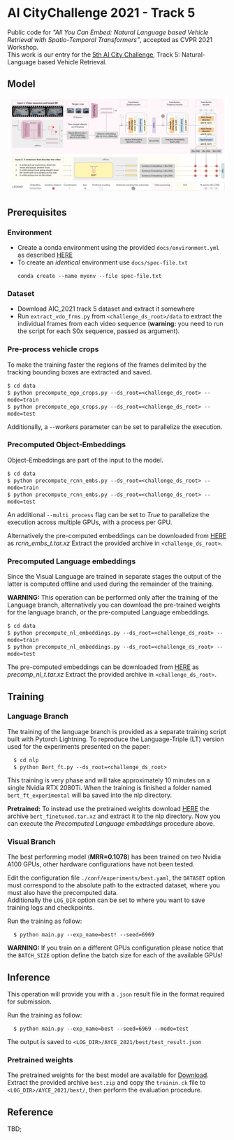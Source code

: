 # AI CityChallenge 2021 - Track 5

Public code for _"All You Can Embed: Natural Language based Vehicle Retrieval with
Spatio-Temporal Transformers"_, accepted as CVPR 2021 Workshop.\
This work is our entry for the [5th AI City Challenge](https://www.aicitychallenge.org/), Track 5: Natural-Language based Vehicle Retrieval.

## Model
![](./docs/architecture.png)

## Prerequisites

### Environment
* Create a conda environment using the provided `docs/environment.yml` as described [HERE](https://docs.conda.io/projects/conda/en/latest/user-guide/tasks/manage-environments.html#creating-an-environment-from-an-environment-yml-file)
* To create an *identical* environment use `docs/spec-file.txt`
  ```
  conda create --name myenv --file spec-file.txt
  ```
  
### Dataset
* Download AIC_2021 track 5 dataset and extract it somewhere
* Run `extract_vdo_frms.py` from `<challenge_ds_root>/data` to extract the individual frames from each video sequence
  (**warning:** you need to run the script for each S0x sequence, passed as argument).

### Pre-process vehicle crops
To make the training faster the regions of the frames delimited by the tracking bounding boxes are extracted and saved.

  ```
  $ cd data
  $ python precompute_ego_crops.py --ds_root=<challenge_ds_root> --mode=train
  $ python precompute_ego_crops.py --ds_root=<challenge_ds_root> --mode=test
  ```

Additionally, a *--workers* parameter can be set to parallelize the execution.

### Precomputed Object-Embeddings

Object-Embeddings are part of the input to the model.

  ```
  $ cd data
  $ python precompute_rcnn_embs.py --ds_root=<challenge_ds_root> --mode=train
  $ python precompute_rcnn_embs.py --ds_root=<challenge_ds_root> --mode=test
  ```

An additional `--multi_process` flag can be set to *True* to parallelize the execution across multiple GPUs,
with a process per GPU.

Alternatively the pre-computed embeddings can be downloaded from [HERE](https://drive.google.com/drive/folders/1Lo10Nrv4XMq8zPXKv_kFEyjgROMO-PW6?usp=sharing) as *rcnn_embs_t.tar.xz* Extract the provided archive in `<challenge_ds_root>`.

### Precomputed Language embeddings

Since the Visual Language are trained in separate stages the output of the latter is computed offline and used during the remainder of the training.

**WARNING:** This operation can be performed only after the training of the Language branch, alternatively you can download the pre-trained weights
for the language branch, or the pre-computed Language embeddings.

  ```
  $ cd data
  $ python precompute_nl_embeddings.py --ds_root=<challenge_ds_root> --mode=train
  $ python precompute_nl_embeddings.py --ds_root=<challenge_ds_root> --mode=test
  ```

The pre-computed embeddings can be downloaded from [HERE](https://drive.google.com/drive/folders/1Lo10Nrv4XMq8zPXKv_kFEyjgROMO-PW6?usp=sharing) as *precomp_nl_t.tar.xz* Extract the provided archive in `<challenge_ds_root>`.

## Training

### Language Branch

The training of the language branch is provided as a separate training script built with Pytorch Lightning.
To reproduce the Language-Triple (LT) version used for the experiments presented on the paper:

```
  $ cd nlp
  $ python Bert_ft.py --ds_root=<challenge_ds_root>
```

This training is very phase and will take approximately 10 minutes on a single Nvidia RTX 2080Ti.
When the training is finished a folder named `bert_ft_experimental` will ba saved into the nlp directory.

**Pretrained:** To instead use the pretrained weights download [HERE](https://drive.google.com/drive/folders/1Lo10Nrv4XMq8zPXKv_kFEyjgROMO-PW6?usp=sharing) the archive `bert_finetuned.tar.xz` and extract it to the nlp directory.
Now you can execute the *Precomputed Language embeddings* procedure above.

### Visual Branch

The best performing model (**MRR=0.1078**) has been trained on two Nvidia A100 GPUs, other hardware configurations have not been tested.

Edit the configuration file `./conf/experiments/best.yaml`, the `DATASET` option must correspond to the absolute path to the extracted dataset, where you must also have the precomputed data.\
Additionally the `LOG_DIR` option can be set to where you want to save training logs and checkpoints.

Run the training as follow:
```
  $ python main.py --exp_name=best! --seed=6969
```

**WARNING:** If you train on a different GPUs configuration please notice that the `BATCH_SIZE` option define the batch size for each of the available GPUs!

## Inference
This operation will provide you with a `.json` result file in the format required for submission. 

Run the training as follow:
```
  $ python main.py --exp_name=best --seed=6969 --mode=test
```

The output is saved to `<LOG_DIR>/AYCE_2021/best/test_result.json`

### Pretrained weights

The pretrained weights for the best model are available for [Download](https://drive.google.com/drive/folders/1Lo10Nrv4XMq8zPXKv_kFEyjgROMO-PW6?usp=sharing).
Extract the provided archive `best.zip` and copy the `trainin.ck` file to `<LOG_DIR>/AYCE_2021/best/`, then perform the evaluation procedure.


## Reference
TBD;

